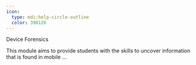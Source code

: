 ```yaml
---
icon:
  type: mdi:help-circle-outline
  color: 398126
---
```


Device Forensics

This module aims to provide students with the skills to uncover information that is found in mobile  ... 
